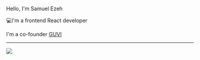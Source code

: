 <p>Hello, I'm Samuel Ezeh</p>
<p>💻I'm a frontend React developer</p>
<p>I'm a co-founder <a href = "https://log-reg-app-f8b34.web.app/ ">GUVI</a></p>

<hr/>
<img src= "https://encrypted-tbn0.gstatic.com/images?q=tbn:ANd9GcSQ9klyangW9Nl6TL5QsFg7-6BIAkS35llE_Q&usqp=CAU"/>


